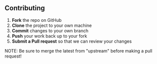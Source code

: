 ## Contributing

1. **Fork** the repo on GitHub
2. **Clone** the project to your own machine
3. **Commit** changes to your own branch
4. **Push** your work back up to your fork
5. **Submit a Pull request** so that we can review your changes

  NOTE: Be sure to merge the latest from "upstream" before making a pull request!